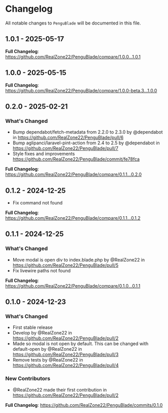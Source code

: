 # Changelog

All notable changes to `PenguBlade` will be documented in this file.

## 1.0.1 - 2025-05-17

**Full Changelog**: https://github.com/RealZone22/PenguBlade/compare/1.0.0...1.0.1

## 1.0.0 - 2025-05-15

**Full Changelog**: https://github.com/RealZone22/PenguBlade/compare/1.0.0-beta.3...1.0.0

## 0.2.0 - 2025-02-21

### What's Changed

* Bump dependabot/fetch-metadata from 2.2.0 to 2.3.0 by @dependabot in https://github.com/RealZone22/PenguBlade/pull/6
* Bump aglipanci/laravel-pint-action from 2.4 to 2.5 by @dependabot in https://github.com/RealZone22/PenguBlade/pull/7
* Style fixes and improvements https://github.com/RealZone22/PenguBlade/commit/fe78fca

**Full Changelog**: https://github.com/RealZone22/PenguBlade/compare/0.1.1...0.2.0

## 0.1.2 - 2024-12-25

* Fix command not found

**Full Changelog**: https://github.com/RealZone22/PenguBlade/compare/0.1.1...0.1.2

## 0.1.1 - 2024-12-25

### What's Changed

* Move modal is open div to index.blade.php by @RealZone22 in https://github.com/RealZone22/PenguBlade/pull/5
* Fix livewire paths not found

**Full Changelog**: https://github.com/RealZone22/PenguBlade/compare/0.1.0...0.1.1

## 0.1.0 - 2024-12-23

### What's Changed

* First stable release
* Develop by @RealZone22 in https://github.com/RealZone22/PenguBlade/pull/2
* Made so modal is not open by default. This can be changed with default-open by @RealZone22 in https://github.com/RealZone22/PenguBlade/pull/3
* Remove tests by @RealZone22 in https://github.com/RealZone22/PenguBlade/pull/4

### New Contributors

* @RealZone22 made their first contribution in https://github.com/RealZone22/PenguBlade/pull/2

**Full Changelog**: https://github.com/RealZone22/PenguBlade/commits/0.1.0
